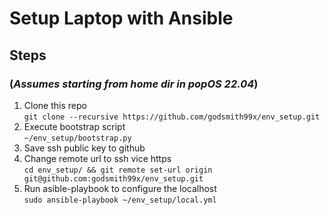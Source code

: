 # Setup Laptop with Ansible

## Steps

### (_Assumes starting from home dir in popOS 22.04_)


1. Clone this repo  
   `git clone --recursive https://github.com/godsmith99x/env_setup.git`
1. Execute bootstrap script  
   `~/env_setup/bootstrap.py`
1. Save ssh public key to github
1. Change remote url to ssh vice https  
   `cd env_setup/ && git remote set-url origin git@github.com:godsmith99x/env_setup.git`  
1. Run asible-playbook to configure the localhost  
   `sudo ansible-playbook ~/env_setup/local.yml`
